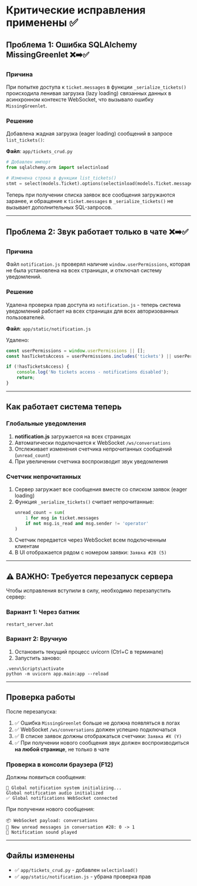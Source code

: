 # Критические исправления применены ✅

## Проблема 1: Ошибка SQLAlchemy MissingGreenlet ❌➡️✅

### Причина
При попытке доступа к `ticket.messages` в функции `_serialize_tickets()` происходила ленивая загрузка (lazy loading) связанных данных в асинхронном контексте WebSocket, что вызывало ошибку `MissingGreenlet`.

### Решение
Добавлена жадная загрузка (eager loading) сообщений в запросе `list_tickets()`:

**Файл**: `app/tickets_crud.py`

```python
# Добавлен импорт
from sqlalchemy.orm import selectinload

# Изменена строка в функции list_tickets()
stmt = select(models.Ticket).options(selectinload(models.Ticket.messages)).order_by(...)
```

Теперь при получении списка заявок все сообщения загружаются заранее, и обращение к `ticket.messages` в `_serialize_tickets()` не вызывает дополнительных SQL-запросов.

---

## Проблема 2: Звук работает только в чате ❌➡️✅

### Причина
Файл `notification.js` проверял наличие `window.userPermissions`, которая не была установлена на всех страницах, и отключал систему уведомлений.

### Решение
Удалена проверка прав доступа из `notification.js` - теперь система уведомлений работает на всех страницах для всех авторизованных пользователей.

**Файл**: `app/static/notification.js`

Удалено:
```javascript
const userPermissions = window.userPermissions || [];
const hasTicketsAccess = userPermissions.includes('tickets') || userPermissions.includes('requests');

if (!hasTicketsAccess) {
    console.log('No tickets access - notifications disabled');
    return;
}
```

---

## Как работает система теперь

### Глобальные уведомления
1. **notification.js** загружается на всех страницах
2. Автоматически подключается к WebSocket `/ws/conversations`
3. Отслеживает изменения счетчика непрочитанных сообщений (`unread_count`)
4. При увеличении счетчика воспроизводит звук уведомления

### Счетчик непрочитанных
1. Сервер загружает все сообщения вместе со списком заявок (eager loading)
2. Функция `_serialize_tickets()` считает непрочитанные:
   ```python
   unread_count = sum(
       1 for msg in ticket.messages 
       if not msg.is_read and msg.sender != 'operator'
   )
   ```
3. Счетчик передается через WebSocket всем подключенным клиентам
4. В UI отображается рядом с номером заявки: `Заявка #28 (5)`

---

## ⚠️ ВАЖНО: Требуется перезапуск сервера

Чтобы исправления вступили в силу, необходимо перезапустить сервер:

### Вариант 1: Через батник
```
restart_server.bat
```

### Вариант 2: Вручную
1. Остановить текущий процесс uvicorn (Ctrl+C в терминале)
2. Запустить заново:
```
.venv\Scripts\activate
python -m uvicorn app.main:app --reload
```

---

## Проверка работы

После перезапуска:

1. ✅ Ошибка `MissingGreenlet` больше не должна появляться в логах
2. ✅ WebSocket `/ws/conversations` должен успешно подключаться
3. ✅ В списке заявок должны отображаться счетчики: `Заявка #X (Y)`
4. ✅ При получении нового сообщения звук должен воспроизводиться **на любой странице**, не только в чате

### Проверка в консоли браузера (F12)
Должны появиться сообщения:
```
🔔 Global notification system initializing...
Global notification audio initialized
✅ Global notifications WebSocket connected
```

При получении нового сообщения:
```
📦 WebSocket payload: conversations
🔔 New unread messages in conversation #28: 0 -> 1
🔔 Notification sound played
```

---

## Файлы изменены
- ✅ `app/tickets_crud.py` - добавлен `selectinload()`
- ✅ `app/static/notification.js` - убрана проверка прав
